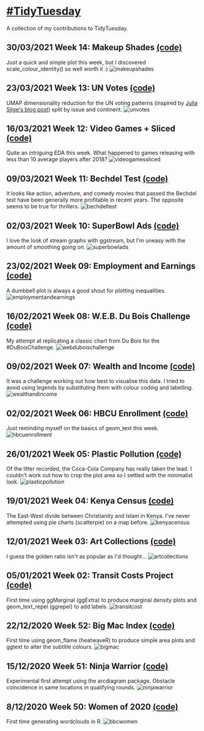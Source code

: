 # [#TidyTuesday](https://github.com/rfordatascience/tidytuesday)
A collection of my contributions to TidyTuesday.

## 30/03/2021 Week 14: Makeup Shades [(code)](https://github.com/AndyABaker/TidyTuesday/blob/main/2021_week14_makeupshades.R)
Just a quick and simple plot this week, but I discovered scale_colour_identity() so well worth it :)
![makeupshades](https://github.com/AndyABaker/TidyTuesday/blob/main/2021_week14_makeupshades.jpeg)

## 23/03/2021 Week 13: UN Votes [(code)](https://github.com/AndyABaker/TidyTuesday/blob/main/2021_week13_unvotes.R)
UMAP dimensionality reduction for the UN voting patterns (inspired by [Julia Silge's blog post](https://juliasilge.com/blog/un-voting/)) split by issue and continent.
![unvotes](https://github.com/AndyABaker/TidyTuesday/blob/main/2021_week13_unvotes.jpeg)

## 16/03/2021 Week 12: Video Games + Sliced [(code)](https://github.com/AndyABaker/TidyTuesday/blob/main/2021_week12_videogamessliced.R)
Quite an intriguing EDA this week. What happened to games releasing with less than 10 average players after 2018?
![videogamessliced](https://github.com/AndyABaker/TidyTuesday/blob/main/2021_week12_videogamessliced.jpeg)

## 09/03/2021 Week 11: Bechdel Test [(code)](https://github.com/AndyABaker/TidyTuesday/blob/main/2021_week11_bechdeltest.R)
It looks like action, adventure, and comedy movies that passed the Bechdel test have been generally more profitable in recent years. The opposite seems to be true for thrillers.
![bechdeltest](https://github.com/AndyABaker/TidyTuesday/blob/main/2021_week11_bechdeltest.jpeg)

## 02/03/2021 Week 10: SuperBowl Ads [(code)](https://github.com/AndyABaker/TidyTuesday/blob/main/2021_week10_superbowlads.R)
I love the look of stream graphs with ggstream, but I'm uneasy with the amount of smoothing going on.
![superbowlads](https://github.com/AndyABaker/TidyTuesday/blob/main/2021_week10_superbowlads.jpeg)

## 23/02/2021 Week 09: Employment and Earnings [(code)](https://github.com/AndyABaker/TidyTuesday/blob/main/2021_week09_employmentandearnings.R)
A dumbbell plot is always a good shout for plotting inequalities.
![employmentandearnings](https://github.com/AndyABaker/TidyTuesday/blob/main/2021_week09_employmentandearnings.jpeg)

## 16/02/2021 Week 08: W.E.B. Du Bois Challenge [(code)](https://github.com/AndyABaker/TidyTuesday/blob/main/2021_week08_webduboischallenge.R)
My attempt at replicating a classic chart from Du Bois for the #DuBoisChallenge.
![webduboischallenge](https://github.com/AndyABaker/TidyTuesday/blob/main/2021_week08_webduboischallenge.jpeg)

## 09/02/2021 Week 07: Wealth and Income [(code)](https://github.com/AndyABaker/TidyTuesday/blob/main/2021_week07_wealthandincome.R)
It was a challenge working out how best to visualise this data. I tried to avoid using legends by substituting them with colour coding and labelling.
![wealthandincome](https://github.com/AndyABaker/TidyTuesday/blob/main/2021_week07_wealthandincome.jpeg)

## 02/02/2021 Week 06: HBCU Enrollment [(code)](https://github.com/AndyABaker/TidyTuesday/blob/main/2021_week06_hbcuenrollment.R)
Just reminding myself on the basics of geom_text this week.
![hbcuenrollment](https://github.com/AndyABaker/TidyTuesday/blob/main/2021_week06_hbcuenrollment.jpeg)

## 26/01/2021 Week 05: Plastic Pollution [(code)](https://github.com/AndyABaker/TidyTuesday/blob/main/2021_week05_plasticpollution.R)
Of the litter recorded, the Coca-Cola Company has really taken the lead. I couldn't work out how to crop the plot area so I settled with the minimalist look.
![plasticpollution](https://github.com/AndyABaker/TidyTuesday/blob/main/2021_week05_plasticpollution.jpeg)

## 19/01/2021 Week 04: Kenya Census [(code)](https://github.com/AndyABaker/TidyTuesday/blob/main/2021_week04_kenyacensus.R)
The East-West divide between Christianity and Islam in Kenya. I've never attempted using pie charts (scatterpie) on a map before.
![kenyacensus](https://github.com/AndyABaker/TidyTuesday/blob/main/2021_week04_kenyacensus.jpeg)

## 12/01/2021 Week 03: Art Collections [(code)](https://github.com/AndyABaker/TidyTuesday/blob/main/2021_week03_artcollections.R)
I guess the golden ratio isn't as popular as I'd thought...
![artcollections](https://github.com/AndyABaker/TidyTuesday/blob/main/2021_week03_artcollections.jpeg)

## 05/01/2021 Week 02: Transit Costs Project [(code)](https://github.com/AndyABaker/TidyTuesday/blob/main/2021_week01_transitcost.R)
First time using ggMarginal (ggExtra) to produce marginal density plots and geom_text_repel (ggrepel) to add labels.
![transitcost](https://github.com/AndyABaker/TidyTuesday/blob/main/2021_week01_transitcosts.jpeg)

## 22/12/2020 Week 52: Big Mac Index [(code)](https://github.com/AndyABaker/TidyTuesday/blob/main/2020_week52_bigmac.R)
First time using geom_flame (heatwaveR) to produce simple area plots and ggtext to alter the subtitle colours.
![bigmac](https://github.com/AndyABaker/TidyTuesday/blob/main/2020_week52_bigmac.jpeg)

## 15/12/2020 Week 51: Ninja Warrior [(code)](https://github.com/AndyABaker/TidyTuesday/blob/main/2020_week51_ninjawarrior.R)
Experimental first attempt using the arcdiagram package. Obstacle coincidence in same locations in qualifying rounds.
![ninjawarrior](https://github.com/AndyABaker/TidyTuesday/blob/main/2020_week51_ninjawarrior.png)

## 8/12/2020 Week 50: Women of 2020 [(code)](https://github.com/AndyABaker/TidyTuesday/blob/main/2020_week50_bbcwomen.R)
First time generating wordclouds in R.
![bbcwomen](https://github.com/AndyABaker/TidyTuesday/blob/main/2020_week50_bbcwomen.jpeg)
